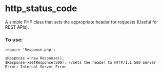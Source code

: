 # http_status_code
A simple PHP class that sets the appropriate header for requests (Useful for REST APIs).

### To use:

    require 'Response.php'; 
    
	$Response = new Response();
	$Response->setResponse(500); //sets the header to HTTP/1.1 500 Server Error: Internal Server Error
